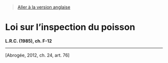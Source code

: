 > [Aller à la version anglaise](/en/Acts/Revised%20Statutes%20of%20Canada/F/F-12.md)

# Loi sur l’inspection du poisson

**L.R.C. (1985), ch. F-12**


----------


[Abrogée, 2012, ch. 24, art. 76]

